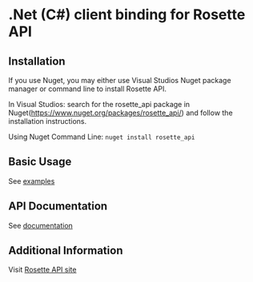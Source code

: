 .Net (C#) client binding for Rosette API
==================================

Installation
------------

If you use Nuget, you may either use Visual Studios Nuget package manager or command line to install Rosette API.

In Visual Studios: search for the rosette_api package in Nuget(https://www.nuget.org/packages/rosette_api/) and follow the installation instructions.

Using Nuget Command Line: `nuget install rosette_api`

Basic Usage
-----------

See [examples](rosette_apiExamples)

API Documentation
-----------------

See [documentation](http://rosette-api.github.io/csharp)

Additional Information
----------------------

Visit [Rosette API site](https://developer.rosette.com)

